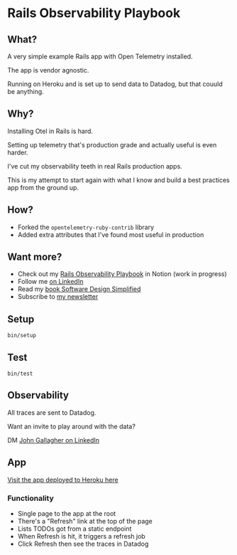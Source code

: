 # Rails Observability Playbook

## What?

A very simple example Rails app with Open Telemetry installed.

The app is vendor agnostic.

Running on Heroku and is set up to send data to Datadog, but that couuld be anything.

## Why?

Installing Otel in Rails is hard.

Setting up telemetry that's production grade and actually useful is even harder.

I've cut my observability teeth in real Rails production apps.

This is my attempt to start again with what I know and build a best practices app from the ground up.

## How?

* Forked the `opentelemetry-ruby-contrib` library
* Added extra attributes that I've found most useful in production

## Want more?

* Check out my [Rails Observability Playbook](https://joyfulprogramming.notion.site/fb1d870b30b547b6b029d5c48ab300a9) in Notion (work in progress)
* Follow me [on LinkedIn](https://www.linkedin.com/in/synapticmishap/)
* Read my [book Software Design Simplified](https://softwaredesignsimplified.com)
* Subscribe to [my newsletter](https://joyfulprogramming.com)

## Setup

```
bin/setup
```

## Test

```
bin/test
```

## Observability

All traces are sent to Datadog.

Want an invite to play around with the data?

DM [John Gallagher on LinkedIn](https://www.linkedin.com/in/synapticmishap/)

## App

[Visit the app deployed to Heroku here](https://rails-observability-playbook-7734a40c8a6f.herokuapp.com/)

### Functionality

* Single page to the app at the root
* There's a "Refresh" link at the top of the page
* Lists TODOs got from a static endpoint
* When Refresh is hit, it triggers a refresh job
* Click Refresh then see the traces in Datadog
